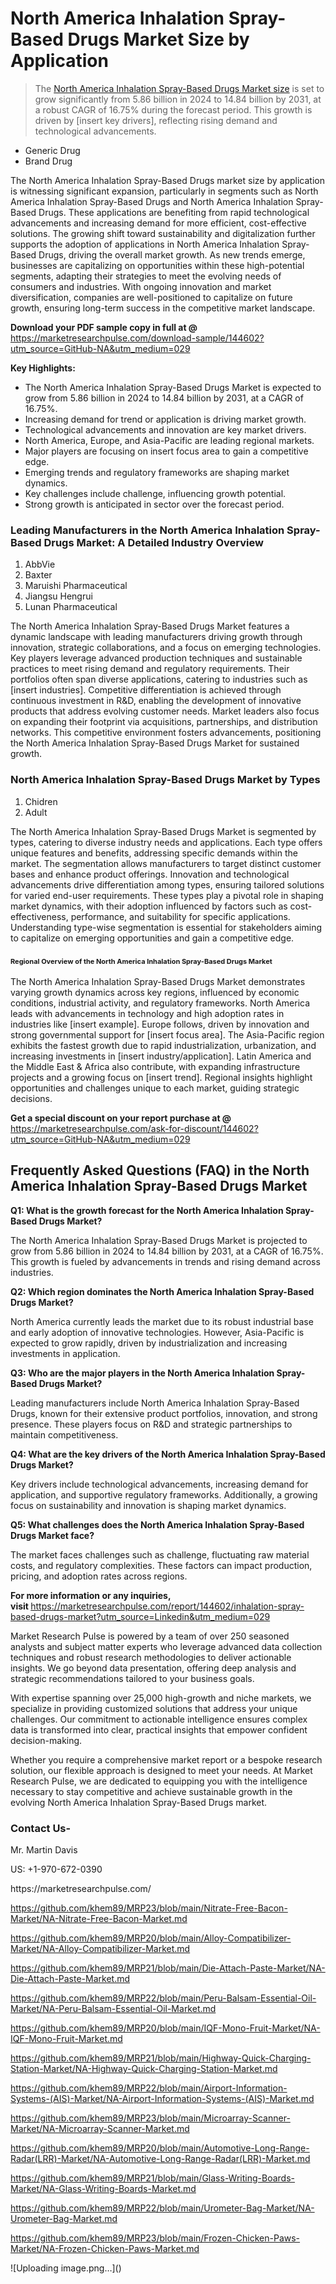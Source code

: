 <h1>North America Inhalation Spray-Based Drugs Market&nbsp;Size by Application</h1><blockquote><p>The <a href="https://marketresearchpulse.com/download-sample/144602?utm_source=GitHub-NA&amp;utm_medium=029">North America Inhalation Spray-Based Drugs Market size</a> is set to grow significantly from 5.86 billion in 2024 to 14.84 billion by 2031, at a robust CAGR of 16.75% during the forecast period. This growth is driven by [insert key drivers], reflecting rising demand and technological advancements.</p></blockquote><ul><li>Generic Drug<li> Brand Drug</li></ul><p>The North America Inhalation Spray-Based Drugs market size by application is witnessing significant expansion, particularly in segments such as North America Inhalation Spray-Based Drugs and North America Inhalation Spray-Based Drugs. These applications are benefiting from rapid technological advancements and increasing demand for more efficient, cost-effective solutions. The growing shift toward sustainability and digitalization further supports the adoption of applications in North America Inhalation Spray-Based Drugs, driving the overall market growth. As new trends emerge, businesses are capitalizing on opportunities within these high-potential segments, adapting their strategies to meet the evolving needs of consumers and industries. With ongoing innovation and market diversification, companies are well-positioned to capitalize on future growth, ensuring long-term success in the competitive market landscape.</p><p><strong>Download your PDF sample copy in full at @ </strong><a href="https://marketresearchpulse.com/download-sample/144602?utm_source=GitHub-NA&amp;utm_medium=029">https://marketresearchpulse.com/download-sample/144602?utm_source=GitHub-NA&amp;utm_medium=029</a></p><p><strong>Key Highlights: </strong></p><ul><li>The North America Inhalation Spray-Based Drugs Market is expected to grow from 5.86 billion in 2024 to 14.84 billion by 2031, at a CAGR of 16.75%.</li><li>Increasing demand for trend or application is driving market growth.</li><li>Technological advancements and innovation are key market drivers.</li><li>North America, Europe, and Asia-Pacific are leading regional markets.</li><li>Major players are focusing on insert focus area to gain a competitive edge.</li><li>Emerging trends and regulatory frameworks are shaping market dynamics.</li><li>Key challenges include challenge, influencing growth potential.</li><li>Strong growth is anticipated in sector over the forecast period.</li></ul><h3>Leading Manufacturers in the North America Inhalation Spray-Based Drugs Market: A Detailed Industry Overview</h3><ol><li>AbbVie</li><li>Baxter</li><li>Maruishi Pharmaceutical</li><li>Jiangsu Hengrui</li><li>Lunan Pharmaceutical</li></ol><div class="flex max-w-full flex-col flex-grow"><div class="min-h-8 text-message flex w-full flex-col items-end gap-2 whitespace-normal break-words [.text-message+&amp;]:mt-5" dir="auto" data-message-author-role="assistant" data-message-id="fd8432e4-4910-450d-b182-61b7bfb0a01f" data-message-model-slug="gpt-4o"><div class="flex w-full flex-col gap-1 empty:hidden first:pt-[3px]"><div class="markdown prose w-full break-words dark:prose-invert light"><p>The North America Inhalation Spray-Based Drugs Market features a dynamic landscape with leading manufacturers driving growth through innovation, strategic collaborations, and a focus on emerging technologies. Key players leverage advanced production techniques and sustainable practices to meet rising demand and regulatory requirements. Their portfolios often span diverse applications, catering to industries such as [insert industries]. Competitive differentiation is achieved through continuous investment in R&amp;D, enabling the development of innovative products that address evolving customer needs. Market leaders also focus on expanding their footprint via acquisitions, partnerships, and distribution networks. This competitive environment fosters advancements, positioning the North America Inhalation Spray-Based Drugs Market for sustained growth.</p></div></div></div></div><h3>North America Inhalation Spray-Based Drugs Market by Types</h3><ol><li>Chidren<li> Adult</li></ol><div class="flex max-w-full flex-col flex-grow"><div class="min-h-8 text-message flex w-full flex-col items-end gap-2 whitespace-normal break-words [.text-message+&amp;]:mt-5" dir="auto" data-message-author-role="assistant" data-message-id="084470be-0bb7-4664-bddf-5156b4f41249" data-message-model-slug="gpt-4o-mini"><div class="flex w-full flex-col gap-1 empty:hidden first:pt-[3px]"><div class="markdown prose w-full break-words dark:prose-invert light"><p>The North America Inhalation Spray-Based Drugs Market is segmented by types, catering to diverse industry needs and applications. Each type offers unique features and benefits, addressing specific demands within the market. The segmentation allows manufacturers to target distinct customer bases and enhance product offerings. Innovation and technological advancements drive differentiation among types, ensuring tailored solutions for varied end-user requirements. These types play a pivotal role in shaping market dynamics, with their adoption influenced by factors such as cost-effectiveness, performance, and suitability for specific applications. Understanding type-wise segmentation is essential for stakeholders aiming to capitalize on emerging opportunities and gain a competitive edge.</p></div></div></div></div><h3><span style="font-size: 11px;">Regional Overview of the North America Inhalation Spray-Based Drugs Market</span></h3><div class="flex max-w-full flex-col flex-grow"><div class="min-h-8 text-message flex w-full flex-col items-end gap-2 whitespace-normal break-words [.text-message+&amp;]:mt-5" dir="auto" data-message-author-role="assistant" data-message-id="e9038762-ce64-4e30-91c9-9bd413514231" data-message-model-slug="gpt-4o-mini"><div class="flex w-full flex-col gap-1 empty:hidden first:pt-[3px]"><div class="markdown prose w-full break-words dark:prose-invert light"><p>The North America Inhalation Spray-Based Drugs Market demonstrates varying growth dynamics across key regions, influenced by economic conditions, industrial activity, and regulatory frameworks. North America leads with advancements in technology and high adoption rates in industries like [insert example]. Europe follows, driven by innovation and strong governmental support for [insert focus area]. The Asia-Pacific region exhibits the fastest growth due to rapid industrialization, urbanization, and increasing investments in [insert industry/application]. Latin America and the Middle East &amp; Africa also contribute, with expanding infrastructure projects and a growing focus on [insert trend]. Regional insights highlight opportunities and challenges unique to each market, guiding strategic decisions.</p></div></div></div></div><p><strong>Get a special discount on your report purchase at @ </strong><a href="https://marketresearchpulse.com/ask-for-discount/144602?utm_source=GitHub-NA&amp;utm_medium=029">https://marketresearchpulse.com/ask-for-discount/144602?utm_source=GitHub-NA&amp;utm_medium=029</a></p><h2>Frequently Asked Questions (FAQ) in the North America Inhalation Spray-Based Drugs Market</h2><p><strong>Q1: What is the growth forecast for the North America Inhalation Spray-Based Drugs Market?</strong></p><p>The North America Inhalation Spray-Based Drugs Market is projected to grow from 5.86 billion in 2024 to 14.84 billion by 2031, at a CAGR of 16.75%. This growth is fueled by advancements in trends and rising demand across industries.</p><p><strong>Q2: Which region dominates the North America Inhalation Spray-Based Drugs Market?</strong></p><p>North America currently leads the market due to its robust industrial base and early adoption of innovative technologies. However, Asia-Pacific is expected to grow rapidly, driven by industrialization and increasing investments in application.</p><p><strong>Q3: Who are the major players in the North America Inhalation Spray-Based Drugs Market?</strong></p><p>Leading manufacturers include North America Inhalation Spray-Based Drugs, known for their extensive product portfolios, innovation, and strong presence. These players focus on R&amp;D and strategic partnerships to maintain competitiveness.</p><p><strong>Q4: What are the key drivers of the North America Inhalation Spray-Based Drugs Market?</strong></p><p>Key drivers include technological advancements, increasing demand for application, and supportive regulatory frameworks. Additionally, a growing focus on sustainability and innovation is shaping market dynamics.</p><p><strong>Q5: What challenges does the North America Inhalation Spray-Based Drugs Market face?</strong></p><p>The market faces challenges such as challenge, fluctuating raw material costs, and regulatory complexities. These factors can impact production, pricing, and adoption rates across regions.</p><p><strong>For more information or any inquiries, visit&nbsp;</strong><a href="https://marketresearchpulse.com/report/144602/inhalation-spray-based-drugs-market?utm_source=Linkedin&utm_medium=029">https://marketresearchpulse.com/report/144602/inhalation-spray-based-drugs-market?utm_source=Linkedin&utm_medium=029</a></p><p>Market Research Pulse is powered by a team of over 250 seasoned analysts and subject matter experts who leverage advanced data collection techniques and robust research methodologies to deliver actionable insights. We go beyond data presentation, offering deep analysis and strategic recommendations tailored to your business goals.</p><p>With expertise spanning over 25,000 high-growth and niche markets, we specialize in providing customized solutions that address your unique challenges. Our commitment to actionable intelligence ensures complex data is transformed into clear, practical insights that empower confident decision-making.</p><p>Whether you require a comprehensive market report or a bespoke research solution, our flexible approach is designed to meet your needs. At Market Research Pulse, we are dedicated to equipping you with the intelligence necessary to stay competitive and achieve sustainable growth in the evolving North America Inhalation Spray-Based Drugs market.</p><h3><strong>Contact Us-</strong></h3><p>Mr. Martin Davis</p><p>US: +1-970-672-0390</p><p>https://marketresearchpulse.com/</p><p><a href="https://github.com/khem89/MRP23/blob/main/Nitrate-Free-Bacon-Market/NA-Nitrate-Free-Bacon-Market.md">https://github.com/khem89/MRP23/blob/main/Nitrate-Free-Bacon-Market/NA-Nitrate-Free-Bacon-Market.md</a></p><p><a href="https://github.com/khem89/MRP20/blob/main/Alloy-Compatibilizer-Market/NA-Alloy-Compatibilizer-Market.md">https://github.com/khem89/MRP20/blob/main/Alloy-Compatibilizer-Market/NA-Alloy-Compatibilizer-Market.md</a></p><p><a href="https://github.com/khem89/MRP21/blob/main/Die-Attach-Paste-Market/NA-Die-Attach-Paste-Market.md">https://github.com/khem89/MRP21/blob/main/Die-Attach-Paste-Market/NA-Die-Attach-Paste-Market.md</a></p><p><a href="https://github.com/khem89/MRP22/blob/main/Peru-Balsam-Essential-Oil-Market/NA-Peru-Balsam-Essential-Oil-Market.md">https://github.com/khem89/MRP22/blob/main/Peru-Balsam-Essential-Oil-Market/NA-Peru-Balsam-Essential-Oil-Market.md</a></p><p><a href="https://github.com/khem89/MRP20/blob/main/IQF-Mono-Fruit-Market/NA-IQF-Mono-Fruit-Market.md">https://github.com/khem89/MRP20/blob/main/IQF-Mono-Fruit-Market/NA-IQF-Mono-Fruit-Market.md</a></p><p><a href="https://github.com/khem89/MRP21/blob/main/Highway-Quick-Charging-Station-Market/NA-Highway-Quick-Charging-Station-Market.md">https://github.com/khem89/MRP21/blob/main/Highway-Quick-Charging-Station-Market/NA-Highway-Quick-Charging-Station-Market.md</a></p><p><a href="https://github.com/khem89/MRP22/blob/main/Airport-Information-Systems-(AIS)-Market/NA-Airport-Information-Systems-(AIS)-Market.md">https://github.com/khem89/MRP22/blob/main/Airport-Information-Systems-(AIS)-Market/NA-Airport-Information-Systems-(AIS)-Market.md</a></p><p><a href="https://github.com/khem89/MRP23/blob/main/Microarray-Scanner-Market/NA-Microarray-Scanner-Market.md">https://github.com/khem89/MRP23/blob/main/Microarray-Scanner-Market/NA-Microarray-Scanner-Market.md</a></p><p><a href="https://github.com/khem89/MRP20/blob/main/Automotive-Long-Range-Radar(LRR)-Market/NA-Automotive-Long-Range-Radar(LRR)-Market.md">https://github.com/khem89/MRP20/blob/main/Automotive-Long-Range-Radar(LRR)-Market/NA-Automotive-Long-Range-Radar(LRR)-Market.md</a></p><p><a href="https://github.com/khem89/MRP21/blob/main/Glass-Writing-Boards-Market/NA-Glass-Writing-Boards-Market.md">https://github.com/khem89/MRP21/blob/main/Glass-Writing-Boards-Market/NA-Glass-Writing-Boards-Market.md</a></p><p><a href="https://github.com/khem89/MRP22/blob/main/Urometer-Bag-Market/NA-Urometer-Bag-Market.md">https://github.com/khem89/MRP22/blob/main/Urometer-Bag-Market/NA-Urometer-Bag-Market.md</a></p><p><a href="https://github.com/khem89/MRP23/blob/main/Frozen-Chicken-Paws-Market/NA-Frozen-Chicken-Paws-Market.md">https://github.com/khem89/MRP23/blob/main/Frozen-Chicken-Paws-Market/NA-Frozen-Chicken-Paws-Market.md</a></p>
![Uploading image.png…]()
